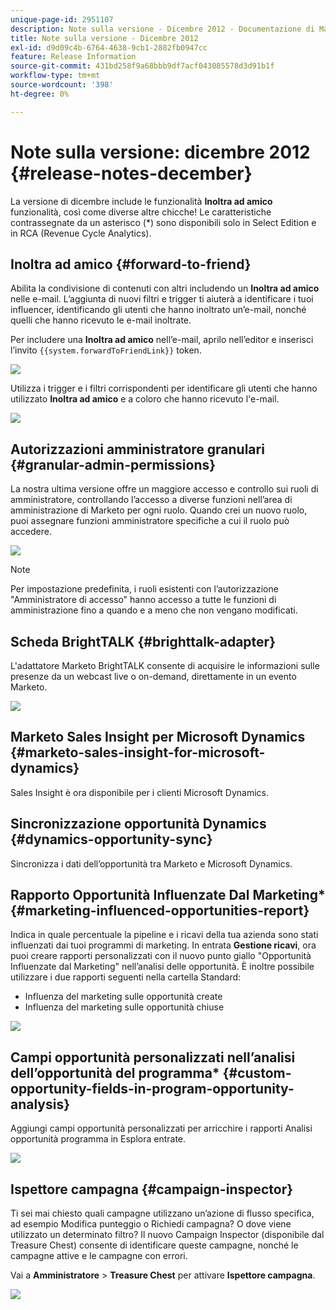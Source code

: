 ```yaml
---
unique-page-id: 2951107
description: Note sulla versione - Dicembre 2012 - Documentazione di Marketo - Documentazione del prodotto
title: Note sulla versione - Dicembre 2012
exl-id: d9d09c4b-6764-4638-9cb1-2882fb0947cc
feature: Release Information
source-git-commit: 431bd258f9a68bbb9df7acf043085578d3d91b1f
workflow-type: tm+mt
source-wordcount: '398'
ht-degree: 0%

---
```


# Note sulla versione: dicembre 2012 {#release-notes-december}

La versione di dicembre include le funzionalità **Inoltra ad amico** funzionalità, così come diverse altre chicche! Le caratteristiche contrassegnate da un asterisco (&#42;) sono disponibili solo in Select Edition e in RCA (Revenue Cycle Analytics).

## Inoltra ad amico {#forward-to-friend}

Abilita la condivisione di contenuti con altri includendo un **Inoltra ad amico** nelle e-mail. L’aggiunta di nuovi filtri e trigger ti aiuterà a identificare i tuoi influencer, identificando gli utenti che hanno inoltrato un’e-mail, nonché quelli che hanno ricevuto le e-mail inoltrate.

Per includere una **Inoltra ad amico** nell’e-mail, aprilo nell’editor e inserisci l’invito `{{system.forwardToFriendLink}}` token.

![](assets/image2014-9-23-10-3a50-3a45.png)

Utilizza i trigger e i filtri corrispondenti per identificare gli utenti che hanno utilizzato **Inoltra ad amico** e a coloro che hanno ricevuto l&#39;e-mail.

![](assets/image2014-9-23-10-3a50-3a56.png)

## Autorizzazioni amministratore granulari {#granular-admin-permissions}

La nostra ultima versione offre un maggiore accesso e controllo sui ruoli di amministratore, controllando l’accesso a diverse funzioni nell’area di amministrazione di Marketo per ogni ruolo. Quando crei un nuovo ruolo, puoi assegnare funzioni amministratore specifiche a cui il ruolo può accedere.

![](assets/image2014-9-23-10-3a51-3a18.png)

>[!NOTE]
>
>Per impostazione predefinita, i ruoli esistenti con l’autorizzazione &quot;Amministratore di accesso&quot; hanno accesso a tutte le funzioni di amministrazione fino a quando e a meno che non vengano modificati.

## Scheda BrightTALK {#brighttalk-adapter}

L&#39;adattatore Marketo BrightTALK consente di acquisire le informazioni sulle presenze da un webcast live o on-demand, direttamente in un evento Marketo.

![](assets/image2014-9-23-10-3a51-3a31.png)

## Marketo Sales Insight per Microsoft Dynamics {#marketo-sales-insight-for-microsoft-dynamics}

Sales Insight è ora disponibile per i clienti Microsoft Dynamics.

## Sincronizzazione opportunità Dynamics {#dynamics-opportunity-sync}

Sincronizza i dati dell’opportunità tra Marketo e Microsoft Dynamics.

## Rapporto Opportunità Influenzate Dal Marketing&#42; {#marketing-influenced-opportunities-report}

Indica in quale percentuale la pipeline e i ricavi della tua azienda sono stati influenzati dai tuoi programmi di marketing. In entrata **Gestione ricavi**, ora puoi creare rapporti personalizzati con il nuovo punto giallo &quot;Opportunità Influenzate dal Marketing&quot; nell’analisi delle opportunità. È inoltre possibile utilizzare i due rapporti seguenti nella cartella Standard:

* Influenza del marketing sulle opportunità create
* Influenza del marketing sulle opportunità chiuse

![](assets/image2014-9-23-10-3a52-3a11.png)

## Campi opportunità personalizzati nell’analisi dell’opportunità del programma&#42; {#custom-opportunity-fields-in-program-opportunity-analysis}

Aggiungi campi opportunità personalizzati per arricchire i rapporti Analisi opportunità programma in Esplora entrate.

![](assets/image2014-9-23-10-3a52-3a23.png)

## Ispettore campagna {#campaign-inspector}

Ti sei mai chiesto quali campagne utilizzano un’azione di flusso specifica, ad esempio Modifica punteggio o Richiedi campagna? O dove viene utilizzato un determinato filtro? Il nuovo Campaign Inspector (disponibile dal Treasure Chest) consente di identificare queste campagne, nonché le campagne attive e le campagne con errori.

Vai a **Amministratore** > **Treasure Chest** per attivare **Ispettore campagna**.

![](assets/image2014-9-23-10-3a52-3a39.png)
